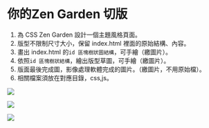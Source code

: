# 你的Zen Garden 切版

1. 為 CSS Zen Garden 設計一個主題風格頁面。
2. 版型不限制尺寸大小，保留 index.html 裡面的原始結構、內容。
3. 畫出 index.html 的`id 區塊樹狀圖結構`，可手繪（繳圖片）。
4. 依照`id 區塊樹狀結構`，繪出版型草圖，可手繪（繳圖片）。
5. 版面最後完成圖，影像處理軟體完成的圖片。（繳圖片，不用原始檔）。
6. 相關檔案須放在對應目錄，css,js。

![](https://i.imgur.com/NJRSlJL.png)

![](https://i.imgur.com/96mTfHA.png)

![](https://i.imgur.com/eQVBwE4.jpg)
